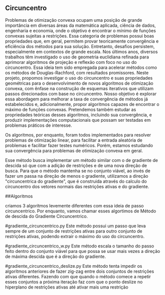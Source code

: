 ## Circuncentro

Problemas de otimização convexa ocupam uma posição de grande importância em diversas áreas da matemática aplicada, ciência de dados, engenharia e economia, onde o objetivo é encontrar o mínimo de funções convexas sujeitas a restrições. Essa categoria de problemas possui boas propriedades que, em geral, permitem provar teoricamente convergência e eficiência dos métodos para sua solução. Entretanto, desafios persistem, especialmente em contextos de grande escala. Nos últimos anos, diversos trabalhos têm investigado o uso de geometria euclidiana refinada para aprimorar algoritmos de projeção e reflexão com foco no uso do circuncentro. Essa ideia tem sido empregada para acelerar métodos como os métodos de Douglas-Rachford, com resultados promissores. Neste projeto, propomos investigar o uso do circuncentro e suas propriedades geométricas para o desenvolvimento de novos algoritmos de otimização convexa, com ênfase na construção de esquemas iterativos que utilizam passos direcionados com base no circuncentro. Nosso objetivo é explorar essa abordagem para melhorar a taxa de convergência de métodos já estabelecidos e, adicionalmente, propor algoritmos capazes de encontrar o máximo de funções convexas. Pretendemos também estudar as propriedades teóricas desses algoritmos, incluindo sua convergência, e produzir implementações computacionais que possam ser testadas em problemas práticos de interesse.

Os algoritmos, por enquanto, foram todos implementados para resolver problemas de otimização linear, para facilitar a entrada aleatória de problemas e facilitar fazer testes numéricos. Porém, estamos estudando sua convergência para problemas de otimização convexa em geral.

Esse método busca implementar um método similar com o de gradiente de descida só que com a adição de restrições e de uma nova direção de busca. Para que o método mantenha se no conjunto viável, ao invés de fazer um passa na direção de menos o gradiente, utilizamos a direção "circuncentrica do gradiente", que é construida através do calculo do circuncentro dos vetores normais das restrições ativas e do gradiente.

##Algoritmos

criamos 3 algoritmos levemente diferentes com essa ideia de passo circuncentrico. Por enquanto, vamos chamar esses algortimos de Método de descida do Gradiente Circuncentrico.

#gradiente_circuncentrico.py
Este método possui um passo que leva sempre de um conjunto de restrições ativas para outro conjunto de restrições ativas, podendo extrair o máximo do uso do circuncentro.

#gradiente_circuncentrico_w.py
Este método escala o tamanho do passo feito dentro do conjunto viável para que possa se usar mais vezes a direção de máxima descida que é a direção do gradiente.

#gradiente_circuncentrico_deslize.py
Este método tenta impedir os algoritmos anteriores de fazer zig-zag entre dois conjuntos de restrições ativas diferentes. Fazendo  com que quando o método comece a repetir esses conjuntos a próxima iteração faz com que o ponto deslize no hiperplano de restrições ativas até ativar mais uma restrição


